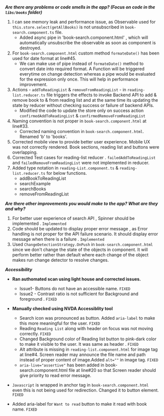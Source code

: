 ***Are there any problems or code smells in the app? (Focus on code in the `libs/books` folder)***
1. I can see memory leak and performance issue, as Observable used for `this.store.select(getAllBooks)` is not unsubscribed in `book-search.component.ts` file.
    - Added async pipe in 'book-search.component.html' , which will automatically unsubscribe the observable as soon as component is destroyed. 
2. For `book-search.component.html` custom method `formateDate()` has been used for date format at line#45. 
    - We can make use of pipe instead of `formateDate()` method to convert date into required format.  A Function will be triggered everytime on change detection whereas a pipe would be evaluated for the expression only once. This will help in performance improvement.
3. Actions - `addToReadingList` & `removeFromReadingList` - in `reading-list.reducer.ts` file triggers the effects to invoke Backend API to add & remove book to & from reading list and at the same time its updating the state by reducer without checking success or failure of backend APIs.
    - Modified the code to update the store only on success action `confirmedAddToReadingList` & `confirmedRemoveFromReadingList`
4. Naming convention is not proper in `book-search.component.html` at line#33.
    - Corrected naming convention in `book-search.component.html`. Renamed 'b' to 'books'.
5. Corrected mobile view to provide better user experience. Mobile UX was not correctly rendered. Book sections, reading list and buttons were overlapping. 
6. Corrected Test cases for reading-list reducer . `failedAddToReadingList` and `failedRemoveFromReadingList` were not implemented in reducer.
7. Added type notation in `reading-List.component.ts` & `reading-list.reducer.ts` for below functions.
    - addBookToReadingList
    - searchExample
    - searchBooks
    - removeFromReadingList


***Are there other improvements you would make to the app? What are they and why?***
1. For better user experience of search API , Spinner should be implemented . `Implemented`
2. Code should be updated to display proper error message , as Error handling is not proper for the API failure scenario. It should display error message when there is a failure . `Implemented`
3. Used `ChangeDetectionStrategy.OnPush` in `book-search.component.html` since we don't change the state of the objects in component. It will perform better rather than default where each change of the object makes run change detector to resolve changes.

***Accessibility***
- **Ran authomated scan using light house and corrected issues.**
  - Issue1- Buttons do not have an accessible name. `FIXED`
  - Issue2 - Contrast ratio is not sufficient for Background and foreground . `FIXED`


- **Manually checked using NVDA Accessiblity tool**
  - Search icon was pronounced as button. Added `aria-label` to make this more meaningful for the user. `FIXED`
  - Reading `Reading List` along with header on focus was not moving correctly. `FIXED`
  - Changed Background color of Reading list button to pink-dark color to make it visible to the user. It was same as header . `FIXED`
  - Alt attribute is missing in `reading-list.component.html` for image tag at line#4. Screen reader may announce the file name and path instead of proper content of image.Added `alt=""` in image tag. `FIXED`
  - `aria-live="assertive"` has been added in book-search.component.html file at line#20 so that Screen reader should give priority to read error message.
  
- `Javascript` is wrapped in anchor tag in `book-search.component.html` even this is not being used for redirection. Changed it to button element. `FIXED`
- Added aria-label for `Want to read` button to make it read with book name. `FIXED`